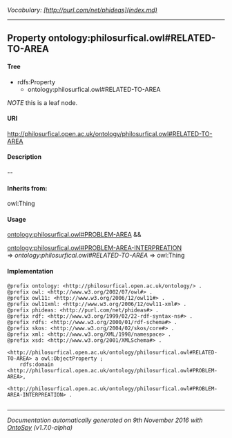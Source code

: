 _Vocabulary: [http://purl.com/net/phideas](index.md)_ 

---	
	




    


## Property ontology:philosurfical.owl#RELATED-TO-AREA


#### Tree

* rdfs:Property
    * ontology:philosurfical.owl#RELATED-TO-AREA





*NOTE* this is a leaf node.


#### URI
http://philosurfical.open.ac.uk/ontology/philosurfical.owl#RELATED-TO-AREA

#### Description
--


#### Inherits from:
owl:Thing



#### Usage


[ontology:philosurfical.owl#PROBLEM-AREA](class-ontologyphilosurficalowlproblem-area.md) &amp;&amp;  

[ontology:philosurfical.owl#PROBLEM-AREA-INTERPREATION](class-ontologyphilosurficalowlproblem-area-interpreation.md) 
=&gt;&nbsp;_ontology:philosurfical.owl#RELATED-TO-AREA_&nbsp;=&gt;&nbsp;owl:Thing

#### Implementation
```
@prefix ontology: <http://philosurfical.open.ac.uk/ontology/> .
@prefix owl: <http://www.w3.org/2002/07/owl#> .
@prefix owl11: <http://www.w3.org/2006/12/owl11#> .
@prefix owl11xml: <http://www.w3.org/2006/12/owl11-xml#> .
@prefix phideas: <http://purl.com/net/phideas#> .
@prefix rdf: <http://www.w3.org/1999/02/22-rdf-syntax-ns#> .
@prefix rdfs: <http://www.w3.org/2000/01/rdf-schema#> .
@prefix skos: <http://www.w3.org/2004/02/skos/core#> .
@prefix xml: <http://www.w3.org/XML/1998/namespace> .
@prefix xsd: <http://www.w3.org/2001/XMLSchema#> .

<http://philosurfical.open.ac.uk/ontology/philosurfical.owl#RELATED-TO-AREA> a owl:ObjectProperty ;
    rdfs:domain <http://philosurfical.open.ac.uk/ontology/philosurfical.owl#PROBLEM-AREA>,
        <http://philosurfical.open.ac.uk/ontology/philosurfical.owl#PROBLEM-AREA-INTERPREATION> .


```










---

_Documentation automatically generated on 9th November 2016 with [OntoSpy](http://ontospy.readthedocs.org/ "Open") (v1.7.0-alpha)_
